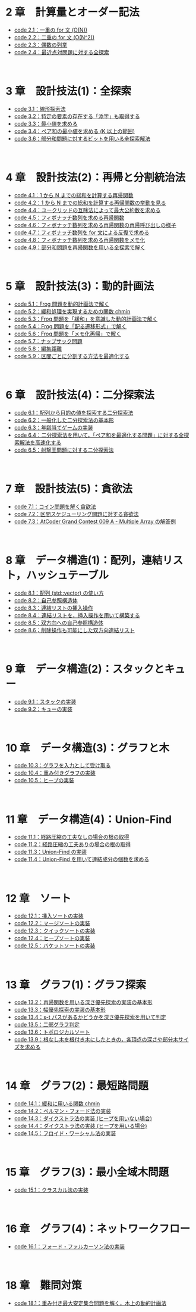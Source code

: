 # 2 章　計算量とオーダー記法

- [code 2.1：一重の for 文 (O(N))](https://github.com/drken1215/book_algorithm_solution/blob/master/codes/chap02/code_2_1.cpp)
- [code 2.2：二重の for 文 (O(N^2))](https://github.com/drken1215/book_algorithm_solution/blob/master/codes/chap02/code_2_2.cpp)
- [code 2.3：偶数の列挙](https://github.com/drken1215/book_algorithm_solution/blob/master/codes/chap02/code_2_3.cpp)
- [code 2.4：最近点対問題に対する全探索](https://github.com/drken1215/book_algorithm_solution/blob/master/codes/chap02/code_2_4.cpp)

　
# 3 章　設計技法(1)：全探索

- [code 3.1：線形探索法](https://github.com/drken1215/book_algorithm_solution/blob/master/codes/chap03/code_3_1.cpp)
- [code 3.2：特定の要素の存在する「添字」も取得する](https://github.com/drken1215/book_algorithm_solution/blob/master/codes/chap03/code_3_2.cpp)
- [code 3.3：最小値を求める](https://github.com/drken1215/book_algorithm_solution/blob/master/codes/chap03/code_3_3.cpp)
- [code 3.4：ペア和の最小値を求める (K 以上の範囲)](https://github.com/drken1215/book_algorithm_solution/blob/master/codes/chap03/code_3_4.cpp)
- [code 3.6：部分和問題に対するビットを用いる全探索解法](https://github.com/drken1215/book_algorithm_solution/blob/master/codes/chap03/code_3_6.cpp)

　
# 4 章　設計技法(2)：再帰と分割統治法

- [code 4.1：1 から N までの総和を計算する再帰関数](https://github.com/drken1215/book_algorithm_solution/blob/master/codes/chap04/code_4_1.cpp)
- [code 4.2：1 から N までの総和を計算する再帰関数の挙動を見る](https://github.com/drken1215/book_algorithm_solution/blob/master/codes/chap04/code_4_2.cpp)
- [code 4.4：ユークリッドの互除法によって最大公約数を求める](https://github.com/drken1215/book_algorithm_solution/blob/master/codes/chap04/code_4_4.cpp)
- [code 4.5：フィボナッチ数列を求める再帰関数](https://github.com/drken1215/book_algorithm_solution/blob/master/codes/chap04/code_4_5.cpp)
- [code 4.6：フィボナッチ数列を求める再帰関数の再帰呼び出しの様子](https://github.com/drken1215/book_algorithm_solution/blob/master/codes/chap04/code_4_6.cpp)
- [code 4.7：フィボナッチ数列を for 文による反復で求める](https://github.com/drken1215/book_algorithm_solution/blob/master/codes/chap04/code_4_7.cpp)
- [code 4.8：フィボナッチ数列を求める再帰関数をメモ化](https://github.com/drken1215/book_algorithm_solution/blob/master/codes/chap04/code_4_8.cpp)
- [code 4.9：部分和問題を再帰関数を用いる全探索で解く](https://github.com/drken1215/book_algorithm_solution/blob/master/codes/chap04/code_4_9.cpp)

　
# 5 章　設計技法(3)：動的計画法

- [code 5.1：Frog 問題を動的計画法で解く](https://github.com/drken1215/book_algorithm_solution/blob/master/codes/chap05/code_5_1.cpp)
- [code 5.2：緩和処理を実現するための関数 chmin](https://github.com/drken1215/book_algorithm_solution/blob/master/codes/chap05/code_5_2.cpp)
- [code 5.3：Frog 問題を「緩和」を意識した動的計画法で解く](https://github.com/drken1215/book_algorithm_solution/blob/master/codes/chap05/code_5_3.cpp)
- [code 5.4：Frog 問題を「配る遷移形式」で解く](https://github.com/drken1215/book_algorithm_solution/blob/master/codes/chap05/code_5_4.cpp)
- [code 5.6：Frog 問題を「メモ化再帰」で解く](https://github.com/drken1215/book_algorithm_solution/blob/master/codes/chap05/code_5_6.cpp)
- [code 5.7：ナップサック問題](https://github.com/drken1215/book_algorithm_solution/blob/master/codes/chap05/code_5_7.cpp)
- [code 5.8：編集距離](https://github.com/drken1215/book_algorithm_solution/blob/master/codes/chap05/code_5_8.cpp)
- [code 5.9：区間ごとに分割する方法を最適化する](https://github.com/drken1215/book_algorithm_solution/blob/master/codes/chap05/code_5_9.cpp)

　
# 6 章　設計技法(4)：二分探索法

- [code 6.1：配列から目的の値を探索する二分探索法](https://github.com/drken1215/book_algorithm_solution/blob/master/codes/chap06/code_6_1.cpp) 
- [code 6.2：一般化した二分探索法の基本形](https://github.com/drken1215/book_algorithm_solution/blob/master/codes/chap06/code_6_2.cpp) 
- [code 6.3：年齢当てゲームの実装](https://github.com/drken1215/book_algorithm_solution/blob/master/codes/chap06/code_6_3.cpp) 
- [code 6.4：二分探索法を用いて，「ペア和を最適化する問題」に対する全探索解法を高速化する](https://github.com/drken1215/book_algorithm_solution/blob/master/codes/chap06/code_6_4.cpp) 
- [code 6.5：射撃王問題に対する二分探索法](https://github.com/drken1215/book_algorithm_solution/blob/master/codes/chap06/code_6_5.cpp) 

　
# 7 章　設計技法(5)：貪欲法

- [code 7.1：コイン問題を解く貪欲法](https://github.com/drken1215/book_algorithm_solution/blob/master/codes/chap07/code_7_1.cpp) 
- [code 7.2：区間スケジューリング問題に対する貪欲法](https://github.com/drken1215/book_algorithm_solution/blob/master/codes/chap07/code_7_2.cpp) 
- [code 7.3：AtCoder Grand Contest 009 A - Multiple Array の解答例](https://github.com/drken1215/book_algorithm_solution/blob/master/codes/chap07/code_7_3.cpp) 

　
# 8 章　データ構造(1)：配列，連結リスト，ハッシュテーブル

- [code 8.1：配列 (std::vector) の使い方](https://github.com/drken1215/book_algorithm_solution/blob/master/codes/chap08/code_8_1.cpp) 
- [code 8.2：自己参照構造体](https://github.com/drken1215/book_algorithm_solution/blob/master/codes/chap08/code_8_2.cpp) 
- [code 8.3：連結リストの挿入操作](https://github.com/drken1215/book_algorithm_solution/blob/master/codes/chap08/code_8_3.cpp) 
- [code 8.4：連結リストを，挿入操作を用いて構築する](https://github.com/drken1215/book_algorithm_solution/blob/master/codes/chap08/code_8_4.cpp) 
- [code 8.5：双方向への自己参照構造体](https://github.com/drken1215/book_algorithm_solution/blob/master/codes/chap08/code_8_5.cpp) 
- [code 8.6；削除操作も可能にした双方向連結リスト](https://github.com/drken1215/book_algorithm_solution/blob/master/codes/chap08/code_8_6.cpp) 

　
# 9 章　データ構造(2)：スタックとキュー

- [code 9.1：スタックの実装](https://github.com/drken1215/book_algorithm_solution/blob/master/codes/chap09/code_9_1.cpp) 
- [code 9.2：キューの実装](https://github.com/drken1215/book_algorithm_solution/blob/master/codes/chap09/code_9_2.cpp) 

　
# 10 章　データ構造(3)：グラフと木

- [code 10.3：グラフを入力として受け取る](https://github.com/drken1215/book_algorithm_solution/blob/master/codes/chap10/code_10_3.cpp) 
- [code 10.4：重み付きグラフの実装](https://github.com/drken1215/book_algorithm_solution/blob/master/codes/chap10/code_10_4.cpp) 
- [code 10.5：ヒープの実装](https://github.com/drken1215/book_algorithm_solution/blob/master/codes/chap10/code_10_5.cpp) 

　
# 11 章　データ構造(4)：Union-Find

- [code 11.1：経路圧縮の工夫なしの場合の根の取得](https://github.com/drken1215/book_algorithm_solution/blob/master/codes/chap11/code_11_1.cpp) 
- [code 11.2：経路圧縮の工夫ありの場合の根の取得](https://github.com/drken1215/book_algorithm_solution/blob/master/codes/chap11/code_11_2.cpp) 
- [code 11.3：Union-Find の実装](https://github.com/drken1215/book_algorithm_solution/blob/master/codes/chap11/code_11_3.cpp) 
- [code 11.4：Union-Find を用いて連結成分の個数を求める](https://github.com/drken1215/book_algorithm_solution/blob/master/codes/chap11/code_11_4.cpp) 

　
# 12 章　ソート

- [code 12.1：挿入ソートの実装](https://github.com/drken1215/book_algorithm_solution/blob/master/codes/chap12/code_12_1.cpp) 
- [code 12.2：マージソートの実装](https://github.com/drken1215/book_algorithm_solution/blob/master/codes/chap12/code_12_2.cpp) 
- [code 12.3：クイックソートの実装](https://github.com/drken1215/book_algorithm_solution/blob/master/codes/chap12/code_12_3.cpp) 
- [code 12.4：ヒープソートの実装](https://github.com/drken1215/book_algorithm_solution/blob/master/codes/chap12/code_12_4.cpp)
- [code 12.5：バケットソートの実装](https://github.com/drken1215/book_algorithm_solution/blob/master/codes/chap12/code_12_5.cpp)  

　
# 13 章　グラフ(1)：グラフ探索

- [code 13.2：再帰関数を用いる深さ優先探索の実装の基本形](https://github.com/drken1215/book_algorithm_solution/blob/master/codes/chap13/code_13_2.cpp)
- [code 13.3：幅優先探索の実装の基本形](https://github.com/drken1215/book_algorithm_solution/blob/master/codes/chap13/code_13_3.cpp)
- [code 13.4：s-t パスがあるかどうかを深さ優先探索を用いて判定](https://github.com/drken1215/book_algorithm_solution/blob/master/codes/chap13/code_13_4.cpp) 
- [code 13.5：二部グラフ判定](https://github.com/drken1215/book_algorithm_solution/blob/master/codes/chap13/code_13_5.cpp) 
- [code 13.6：トポロジカルソート](https://github.com/drken1215/book_algorithm_solution/blob/master/codes/chap13/code_13_6.cpp)
- [code 13.9：根なし木を根付き木にしたときの，各頂点の深さや部分木サイズを求める](https://github.com/drken1215/book_algorithm_solution/blob/master/codes/chap13/code_13_9.cpp)  

　
# 14 章　グラフ(2)：最短路問題

- [code 14.1：緩和に用いる関数 chmin](https://github.com/drken1215/book_algorithm_solution/blob/master/codes/chap14/code_14_1.cpp) 
- [code 14.2：ベルマン・フォード法の実装](https://github.com/drken1215/book_algorithm_solution/blob/master/codes/chap14/code_14_2.cpp) 
- [code 14.3：ダイクストラ法の実装 (ヒープを用いない場合)](https://github.com/drken1215/book_algorithm_solution/blob/master/codes/chap14/code_14_3.cpp) 
- [code 14.4：ダイクストラ法の実装 (ヒープを用いる場合)](https://github.com/drken1215/book_algorithm_solution/blob/master/codes/chap14/code_14_4.cpp) 
- [code 14.5：フロイド・ワーシャル法の実装](https://github.com/drken1215/book_algorithm_solution/blob/master/codes/chap14/code_14_5.cpp) 

　
# 15 章　グラフ(3)：最小全域木問題

- [code 15.1：クラスカル法の実装](https://github.com/drken1215/book_algorithm_solution/blob/master/codes/chap15/code_15_1.cpp) 

　
# 16 章　グラフ(4)：ネットワークフロー

- [code 16.1：フォード・ファルカーソン法の実装](https://github.com/drken1215/book_algorithm_solution/blob/master/codes/chap16/code_16_1.cpp) 

　
# 18 章　難問対策

- [code 18.1：重み付き最大安定集合問題を解く，木上の動的計画法](https://github.com/drken1215/book_algorithm_solution/blob/master/codes/chap18/code_18_1.cpp) 

